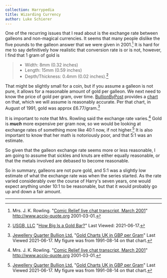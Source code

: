 ```yaml
---
collection: Harrypedia
title: Wizarding Currency
author: Luke Schierer
---
```


One of the recurring issues that I read about is the exchange rate between
galleons and non-magical currencies. It seems that many people dislike the five
pounds to the galleon answer that we were given in 2001.[^20210617-1] It is
hard for me to say definitively how realistic that conversion rate is or is not,
however, I find that 1 gram of gold is

> - Width: 8mm (0.32 inches)
> - Length: 15mm (0.59 inches)
> - Depth/Thickness: 0.4mm (0.02 inches).[^20210617-6]

That might be slightly small for a coin, but if you assume a galleon is not
pure, it allows for a reasonable amount of gold per galleon. We next need to
know the price of gold per gram, over time. [BullionByPost][BBP1] provides a
[chart][BBP2] on that, which we will assume is reasonably accurate. Per that
chart, in August of 1991, gold was approx £6.77/gram.[^20210617-3]

It is important to note that Mrs. Rowling said the exchange rate
varies.[^20210617-4] Gold is _**much**_ more expensive per gram now, so we
would be looking at exchange rates of something more like 40:1 now, if not
higher.[^20210617-5] It is also important to know that her math is notoriously
poor, and that 5:1 was an estimate.

So given that the galleon exchange rate seems more or less reasonable, I am
going to assume that sickles and knuts are either equally reasonable, or that
the metals involved are debased to become reasonable.

So in summary, galleons are not pure gold, and 5:1 was a slightly low estimate
of what the exchange rate was when the series started. As the rate varied
considerably over the course of Harry's seven years, one would expect anything
under 10:1 to be reasonable, but that it would probably go up and down a fair
amount.

---

[^20210617-1]:
    Mrs. J. K. Rowling.
    "[Comic Relief live chat transcript, March 2001](http://web.archive.org/web/20091023035038/http://www.accio-quote.org/articles/2001/0301-comicrelief-staff.htm)"
    <http://www.accio-quote.org> 2001-03-01.

[^20210617-4]:
    Mrs. J. K. Rowling.
    "[Comic Relief live chat transcript, March 2001](http://web.archive.org/web/20091023035038/http://www.accio-quote.org/articles/2001/0301-comicrelief-staff.htm)"
    <http://www.accio-quote.org> 2001-03-01.

[^20210617-2]:
    [Money Metals Exchange][MMM].
    "[1 Gram Gold Bar (In Assay)][1GGBIA]"
    Last Viewed: 2021-06-17.

[^20210617-3]:
    [Jewellery Quarter Bullion Ltd.][BBP1]
    "[Gold Charts UK in GBP per Gram]"
    Last Viewed 2021-06-17. My figure was from 1991-08-14 on that chart.

[^20210617-5]:
    [Jewellery Quarter Bullion Ltd.][BBP1]
    "[Gold Charts UK in GBP per Gram]"
    Last Viewed 2021-06-17. My figure was from 1991-08-14 on that chart.

[^20210617-6]:
    [USGB, LLC][USGBL]
    "[How Big Is a Gold Bar?]"
    Last Viewed: 2021-06-17.

[USGBL]: https://www.usgoldbureau.com/
[How Big Is a Gold Bar?]: https://www.usgoldbureau.com/gold-bar-sizes
[BBP1]: https://www.bullionbypost.co.uk/
[BBP2]: https://www.bullionbypost.co.uk/gold-price/gold-charts/
[MMM]: https://www.moneymetals.com/
[1GGBIA]: https://www.moneymetals.com/1-gram-gold-bar/121
[Gold Charts UK in GBP per Gram]: https://www.bullionbypost.co.uk/gold-price/gold-charts/
